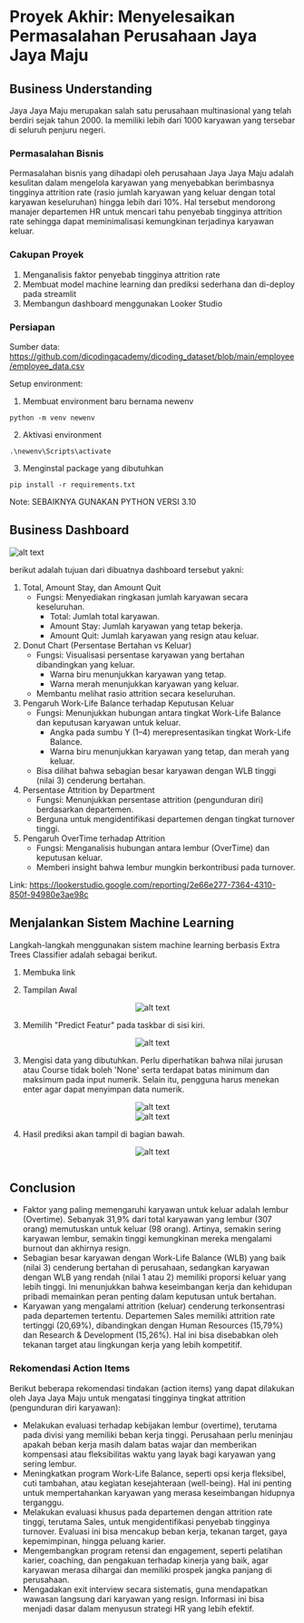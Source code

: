 # Proyek Akhir: Menyelesaikan Permasalahan Perusahaan Jaya Jaya Maju

## Business Understanding
Jaya Jaya Maju merupakan salah satu perusahaan multinasional yang telah berdiri sejak tahun 2000. Ia memiliki lebih dari 1000 karyawan yang tersebar di seluruh penjuru negeri.  

### Permasalahan Bisnis
Permasalahan bisnis yang dihadapi oleh perusahaan Jaya Jaya Maju adalah kesulitan dalam mengelola karyawan yang menyebabkan berimbasnya tingginya attrition rate (rasio jumlah karyawan yang keluar dengan total karyawan keseluruhan) hingga lebih dari 10%. Hal tersebut mendorong manajer departemen HR untuk mencari tahu penyebab tingginya attrition rate sehingga dapat meminimalisasi kemungkinan terjadinya karyawan keluar.

### Cakupan Proyek
1. Menganalisis faktor penyebab tingginya attrition rate
2. Membuat model machine learning dan prediksi sederhana dan di-deploy pada streamlit
3. Membangun dashboard menggunakan Looker Studio

### Persiapan

Sumber data: https://github.com/dicodingacademy/dicoding_dataset/blob/main/employee/employee_data.csv

Setup environment:
1. Membuat environment baru bernama newenv
```
python -m venv newenv
```
2. Aktivasi environment
```
.\newenv\Scripts\activate
```
3. Menginstal package yang dibutuhkan
```
pip install -r requirements.txt
```
Note: SEBAIKNYA GUNAKAN PYTHON VERSI 3.10

## Business Dashboard

<img src="image\dashboard.png" alt="alt text" width="whatever" height="whatever">

berikut adalah tujuan dari dibuatnya dashboard tersebut yakni:
1. Total, Amount Stay, dan Amount Quit
    - Fungsi: Menyediakan ringkasan jumlah karyawan secara keseluruhan.
        - Total: Jumlah total karyawan.
        - Amount Stay: Jumlah karyawan yang tetap bekerja.
        - Amount Quit: Jumlah karyawan yang resign atau keluar.
2. Donut Chart (Persentase Bertahan vs Keluar)
    - Fungsi: Visualisasi persentase karyawan yang bertahan dibandingkan yang keluar.
        - Warna biru menunjukkan karyawan yang tetap.
        - Warna merah menunjukkan karyawan yang keluar.
    - Membantu melihat rasio attrition secara keseluruhan.
3. Pengaruh Work-Life Balance terhadap Keputusan Keluar
    - Fungsi: Menunjukkan hubungan antara tingkat Work-Life Balance dan keputusan karyawan untuk keluar.
        - Angka pada sumbu Y (1–4) merepresentasikan tingkat Work-Life Balance.
        - Warna biru menunjukkan karyawan yang tetap, dan merah yang keluar.
    - Bisa dilihat bahwa sebagian besar karyawan dengan WLB tinggi (nilai 3) cenderung bertahan.
4. Persentase Attrition by Department
    - Fungsi: Menunjukkan persentase attrition (pengunduran diri) berdasarkan departemen.
    - Berguna untuk mengidentifikasi departemen dengan tingkat turnover tinggi.
5. Pengaruh OverTime terhadap Attrition
    - Fungsi: Menganalisis hubungan antara lembur (OverTime) dan keputusan keluar.
    - Memberi insight bahwa lembur mungkin berkontribusi pada turnover.


Link: https://lookerstudio.google.com/reporting/2e66e277-7364-4310-850f-94980e3ae98c

## Menjalankan Sistem Machine Learning
Langkah-langkah menggunakan sistem machine learning berbasis Extra Trees Classifier	adalah sebagai berikut.

1. Membuka link 

2. Tampilan Awal
<center><img src="image\tampilan_utama.png" alt="alt text" width="whatever" height="whatever"></center>

3. Memilih "Predict Featur" pada taskbar di sisi kiri.

<center><img src="image\menu.png" alt="alt text" width="whatever" height="whatever"></center>

3. Mengisi data yang dibutuhkan. Perlu diperhatikan bahwa nilai jurusan atau Course tidak boleh 'None' serta terdapat batas minimum dan maksimum pada input numerik. Selain itu, pengguna harus menekan enter agar dapat menyimpan data numerik.

<center><img src="image\featur_predict1.png" alt="alt text" width="whatever" height="whatever"></center>
<center><img src="image\featur_predict2.png" alt="alt text" width="whatever" height="whatever"></center>

4. Hasil prediksi akan tampil di bagian bawah.
<center><img src="image\hasil_prediksi.png" alt="alt text" width="whatever" height="whatever"></center>


```

```

## Conclusion
- Faktor yang paling memengaruhi karyawan untuk keluar adalah lembur (Overtime). Sebanyak 31,9% dari total karyawan yang lembur (307 orang) memutuskan untuk keluar (98 orang). Artinya, semakin sering karyawan lembur, semakin tinggi kemungkinan mereka mengalami burnout dan akhirnya resign.
- Sebagian besar karyawan dengan Work-Life Balance (WLB) yang baik (nilai 3) cenderung bertahan di perusahaan, sedangkan karyawan dengan WLB yang rendah (nilai 1 atau 2) memiliki proporsi keluar yang lebih tinggi. Ini menunjukkan bahwa keseimbangan kerja dan kehidupan pribadi memainkan peran penting dalam keputusan untuk bertahan.
- Karyawan yang mengalami attrition (keluar) cenderung terkonsentrasi pada departemen tertentu. Departemen Sales memiliki attrition rate tertinggi (20,69%), dibandingkan dengan Human Resources (15,79%) dan Research & Development (15,26%). Hal ini bisa disebabkan oleh tekanan target atau lingkungan kerja yang lebih kompetitif.

### Rekomendasi Action Items
Berikut beberapa rekomendasi tindakan (action items) yang dapat dilakukan oleh Jaya Jaya Maju untuk mengatasi tingginya tingkat attrition (pengunduran diri karyawan):
- Melakukan evaluasi terhadap kebijakan lembur (overtime), terutama pada divisi yang memiliki beban kerja tinggi. Perusahaan perlu meninjau apakah beban kerja masih dalam batas wajar dan memberikan kompensasi atau fleksibilitas waktu yang layak bagi karyawan yang sering lembur.
- Meningkatkan program Work-Life Balance, seperti opsi kerja fleksibel, cuti tambahan, atau kegiatan kesejahteraan (well-being). Hal ini penting untuk mempertahankan karyawan yang merasa keseimbangan hidupnya terganggu.
- Melakukan evaluasi khusus pada departemen dengan attrition rate tinggi, terutama Sales, untuk mengidentifikasi penyebab tingginya turnover. Evaluasi ini bisa mencakup beban kerja, tekanan target, gaya kepemimpinan, hingga peluang karier.
- Mengembangkan program retensi dan engagement, seperti pelatihan karier, coaching, dan pengakuan terhadap kinerja yang baik, agar karyawan merasa dihargai dan memiliki prospek jangka panjang di perusahaan.
- Mengadakan exit interview secara sistematis, guna mendapatkan wawasan langsung dari karyawan yang resign. Informasi ini bisa menjadi dasar dalam menyusun strategi HR yang lebih efektif.
